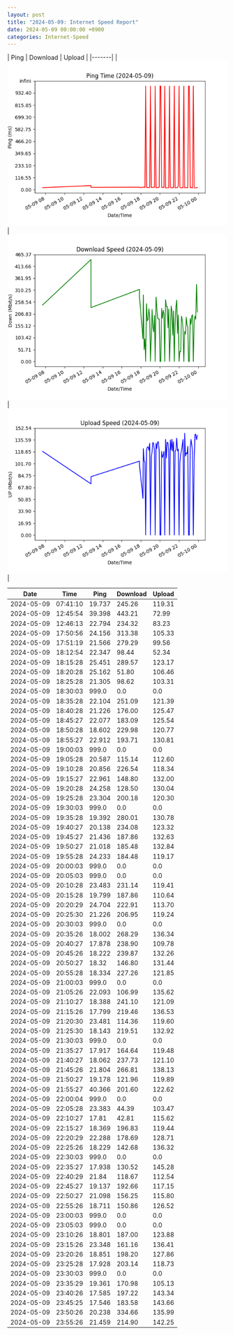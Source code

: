 ```yaml
---
layout: post
title: "2024-05-09: Internet Speed Report"
date: 2024-05-09 00:00:00 +0900
categories: Internet-Speed
---
```



| Ping | Download | Upload | 
|-------|
| ![Internet Speed Ping](/assets/2024-05-09-Internet-Speed/ping.png) | ![Internet Speed Download](/assets/2024-05-09-Internet-Speed/download.png) | ![Internet Speed Upload](/assets/2024-05-09-Internet-Speed/upload.png) |

| Date       | Time     | Ping   | Download  | Upload  |
|------------|----------|--------|-----------|---------|
| 2024-05-09 | 07:41:10 | 19.737 | 245.26 | 119.31 |
| 2024-05-09 | 12:45:54 | 39.398 | 443.21 | 72.99 |
| 2024-05-09 | 12:46:13 | 22.794 | 234.32 | 83.23 |
| 2024-05-09 | 17:50:56 | 24.156 | 313.38 | 105.33 |
| 2024-05-09 | 17:51:19 | 21.566 | 279.29 | 99.56 |
| 2024-05-09 | 18:12:54 | 22.347 | 98.44 | 52.34 |
| 2024-05-09 | 18:15:28 | 25.451 | 289.57 | 123.17 |
| 2024-05-09 | 18:20:28 | 25.162 | 51.80 | 106.46 |
| 2024-05-09 | 18:25:28 | 21.305 | 98.62 | 103.31 |
| 2024-05-09 | 18:30:03 | 999.0 | 0.0 | 0.0 |
| 2024-05-09 | 18:35:28 | 22.104 | 251.09 | 121.39 |
| 2024-05-09 | 18:40:28 | 21.226 | 176.00 | 125.47 |
| 2024-05-09 | 18:45:27 | 22.077 | 183.09 | 125.54 |
| 2024-05-09 | 18:50:28 | 18.602 | 229.98 | 120.77 |
| 2024-05-09 | 18:55:27 | 22.912 | 193.71 | 130.81 |
| 2024-05-09 | 19:00:03 | 999.0 | 0.0 | 0.0 |
| 2024-05-09 | 19:05:28 | 20.587 | 115.14 | 112.60 |
| 2024-05-09 | 19:10:28 | 20.856 | 226.54 | 118.34 |
| 2024-05-09 | 19:15:27 | 22.961 | 148.80 | 132.00 |
| 2024-05-09 | 19:20:28 | 24.258 | 128.50 | 130.04 |
| 2024-05-09 | 19:25:28 | 23.304 | 200.18 | 120.30 |
| 2024-05-09 | 19:30:03 | 999.0 | 0.0 | 0.0 |
| 2024-05-09 | 19:35:28 | 19.392 | 280.01 | 130.78 |
| 2024-05-09 | 19:40:27 | 20.138 | 234.08 | 123.32 |
| 2024-05-09 | 19:45:27 | 21.436 | 187.86 | 132.63 |
| 2024-05-09 | 19:50:27 | 21.018 | 185.48 | 132.84 |
| 2024-05-09 | 19:55:28 | 24.233 | 184.48 | 119.17 |
| 2024-05-09 | 20:00:03 | 999.0 | 0.0 | 0.0 |
| 2024-05-09 | 20:05:03 | 999.0 | 0.0 | 0.0 |
| 2024-05-09 | 20:10:28 | 23.483 | 231.14 | 119.41 |
| 2024-05-09 | 20:15:28 | 19.799 | 187.86 | 110.64 |
| 2024-05-09 | 20:20:29 | 24.704 | 222.91 | 113.70 |
| 2024-05-09 | 20:25:30 | 21.226 | 206.95 | 119.24 |
| 2024-05-09 | 20:30:03 | 999.0 | 0.0 | 0.0 |
| 2024-05-09 | 20:35:26 | 18.002 | 268.29 | 136.34 |
| 2024-05-09 | 20:40:27 | 17.878 | 238.90 | 109.78 |
| 2024-05-09 | 20:45:26 | 18.222 | 239.87 | 132.26 |
| 2024-05-09 | 20:50:27 | 18.32 | 146.80 | 131.44 |
| 2024-05-09 | 20:55:28 | 18.334 | 227.26 | 121.85 |
| 2024-05-09 | 21:00:03 | 999.0 | 0.0 | 0.0 |
| 2024-05-09 | 21:05:26 | 22.093 | 106.99 | 135.62 |
| 2024-05-09 | 21:10:27 | 18.388 | 241.10 | 121.09 |
| 2024-05-09 | 21:15:26 | 17.799 | 219.46 | 136.53 |
| 2024-05-09 | 21:20:30 | 23.481 | 114.36 | 119.60 |
| 2024-05-09 | 21:25:30 | 18.143 | 219.51 | 132.92 |
| 2024-05-09 | 21:30:03 | 999.0 | 0.0 | 0.0 |
| 2024-05-09 | 21:35:27 | 17.917 | 164.64 | 119.48 |
| 2024-05-09 | 21:40:27 | 18.062 | 237.73 | 121.10 |
| 2024-05-09 | 21:45:26 | 21.804 | 266.81 | 138.13 |
| 2024-05-09 | 21:50:27 | 19.178 | 121.96 | 119.89 |
| 2024-05-09 | 21:55:27 | 40.366 | 201.60 | 122.62 |
| 2024-05-09 | 22:00:04 | 999.0 | 0.0 | 0.0 |
| 2024-05-09 | 22:05:28 | 23.383 | 44.39 | 103.47 |
| 2024-05-09 | 22:10:27 | 17.81 | 42.81 | 115.62 |
| 2024-05-09 | 22:15:27 | 18.369 | 196.83 | 119.44 |
| 2024-05-09 | 22:20:29 | 22.288 | 178.69 | 128.71 |
| 2024-05-09 | 22:25:26 | 18.229 | 142.68 | 136.32 |
| 2024-05-09 | 22:30:03 | 999.0 | 0.0 | 0.0 |
| 2024-05-09 | 22:35:27 | 17.938 | 130.52 | 145.28 |
| 2024-05-09 | 22:40:29 | 21.84 | 118.67 | 112.54 |
| 2024-05-09 | 22:45:27 | 19.137 | 192.66 | 117.15 |
| 2024-05-09 | 22:50:27 | 21.098 | 156.25 | 115.80 |
| 2024-05-09 | 22:55:26 | 18.711 | 150.86 | 126.52 |
| 2024-05-09 | 23:00:03 | 999.0 | 0.0 | 0.0 |
| 2024-05-09 | 23:05:03 | 999.0 | 0.0 | 0.0 |
| 2024-05-09 | 23:10:26 | 18.801 | 187.00 | 123.88 |
| 2024-05-09 | 23:15:26 | 23.348 | 161.16 | 136.41 |
| 2024-05-09 | 23:20:26 | 18.851 | 198.20 | 127.86 |
| 2024-05-09 | 23:25:28 | 17.928 | 203.14 | 118.73 |
| 2024-05-09 | 23:30:03 | 999.0 | 0.0 | 0.0 |
| 2024-05-09 | 23:35:29 | 19.361 | 170.98 | 105.13 |
| 2024-05-09 | 23:40:26 | 17.585 | 197.22 | 143.34 |
| 2024-05-09 | 23:45:25 | 17.546 | 183.58 | 143.66 |
| 2024-05-09 | 23:50:26 | 20.238 | 334.66 | 135.99 |
| 2024-05-09 | 23:55:26 | 21.459 | 214.90 | 142.25 |
